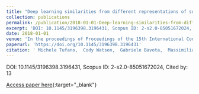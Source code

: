 ```yaml
---
title: "Deep learning similarities from different representations of source code"
collection: publications
permalink: /publication/2018-01-01-Deep-learning-similarities-from-different-representations-of-source-code
excerpt: 'DOI: 10.1145/3196398.3196431, Scopus ID: 2-s2.0-85051672024, Cited by: 13'
date: 2018-01-01
venue: 'In the proceedings of Proceedings of the 15th International Conference on Mining Software Repositories, MSR 2018, Gothenburg, Sweden, May 28-29, 2018'
paperurl: 'https://doi.org/10.1145/3196398.3196431'
citation: ' Michele Tufano,  Cody Watson,  Gabriele Bavota,  Massimiliano Di,  Martin White,  Denys Poshyvanyk, &quot;Deep learning similarities from different representations of source code.&quot; In the proceedings of Proceedings of the 15th International Conference on Mining Software Repositories, MSR 2018, Gothenburg, Sweden, May 28-29, 2018, 2018.'
---
```

DOI: 10.1145/3196398.3196431, Scopus ID: 2-s2.0-85051672024, Cited by: 13

[Access paper here](https://doi.org/10.1145/3196398.3196431){:target="_blank"}
